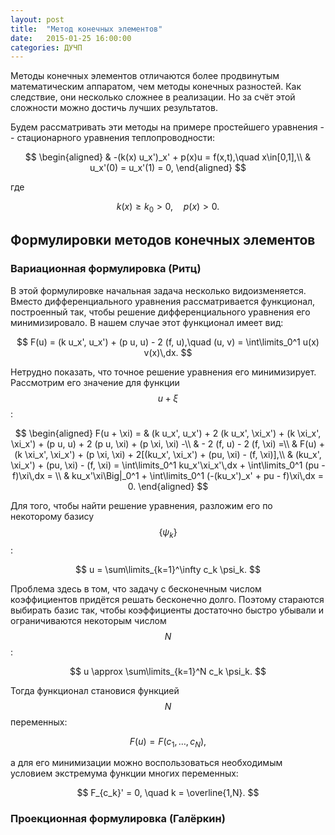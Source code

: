```yaml
---
layout: post
title:  "Метод конечных элементов"
date:   2015-01-25 16:00:00
categories: ДУЧП
---
```


Методы конечных элементов отличаются более продвинутым математическим аппаратом, чем методы конечных разностей. Как следствие, они несколько сложнее в реализации. Но за счёт этой сложности можно достичь лучших результатов.

Будем рассматривать эти методы на примере простейшего уравнения -- стационарного уравнения теплопроводности:

$$
\begin{aligned}
  & -(k(x) u_x')_x' + p(x)u = f(x,t),\quad x\in[0,1],\\
  & u_x'(0) = u_x'(1) = 0,
\end{aligned}
$$

где

$$
  k(x) \ge k_0 > 0,\quad p(x) > 0.
$$

## Формулировки методов конечных элементов

### Вариационная формулировка (Ритц)

В этой формулировке начальная задача несколько видоизменяется. Вместо дифференциального уравнения рассматривается функционал, построенный так, чтобы решение дифференциального уравнения его минимизировало. В нашем случае этот функционал имеет вид:

$$
  F(u) = (k u_x', u_x') + (p u, u) - 2 (f, u),\quad (u, v) = \int\limits_0^1 u(x) v(x)\,dx.
$$

Нетрудно показать, что точное решение уравнения его минимизирует. Рассмотрим его значение для функции $$ u + \xi $$:

$$
\begin{aligned}
  F(u + \xi) = & (k u_x', u_x') + 2 (k u_x', \xi_x') + (k \xi_x', \xi_x') + (p u, u) + 2 (p u, \xi) + (p \xi, \xi) -\\
  & - 2 (f, u) - 2 (f, \xi) =\\
  & F(u) + (k \xi_x', \xi_x') + (p \xi, \xi) + 2[(ku_x', \xi_x') + (pu, \xi) - (f, \xi)],\\
  & (ku_x', \xi_x') + (pu, \xi) - (f, \xi) = \int\limits_0^1 ku_x'\xi_x'\,dx + \int\limits_0^1 (pu - f)\xi\,dx = \\
  & ku_x'\xi\Big|_0^1 + \int\limits_0^1 (-(ku_x')_x' + pu - f)\xi\,dx = 0.
\end{aligned}
$$

Для того, чтобы найти решение уравнения, разложим его по некоторому базису $$ \{ \psi_k \} $$:

$$
  u = \sum\limits_{k=1}^\infty c_k \psi_k.
$$

Проблема здесь в том, что задачу с бесконечным числом коэффициентов придётся решать бесконечно долго. Поэтому стараются выбирать базис так, чтобы коэффициенты достаточно быстро убывали и ограничиваются некоторым числом $$ N $$:

$$
  u \approx \sum\limits_{k=1}^N c_k \psi_k.
$$

Тогда функционал становися функцией $$ N $$ переменных:

$$
  F(u) = F(c_1,\ldots,c_N),
$$

а для его минимизации можно воспользоваться необходимым условием экстремума функции многих переменных:

$$
  F_{c_k}' = 0, \quad k = \overline{1,N}.
$$

### Проекционная формулировка (Галёркин)
